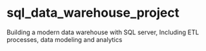 # sql_data_warehouse_project
Building a modern data warehouse with SQL server, Including ETL processes, data modeling and analytics
